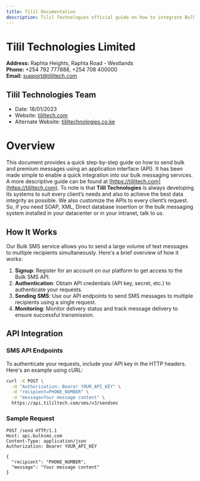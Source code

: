 ```yaml
---
title: Tilil Documentation
description: Tilil Technologies official guide on how to integrate Bulk SMS functionality into your systems and applications.
---
```


# Tilil Technologies Limited

**Address:** Raphta Heights, Raphta Road - Westlands  
**Phone:** +254 792 777888, +254 708 400000  
**Email:** [support@tililtech.com](mailto:support@tililtech.com)

## Tilil Technologies Team

- Date: 18/01/2023
- Website: [tililtech.com](http://tililtech.com)
- Alternate Website: [tililtechnologies.co.ke](http://tililtechnologies.co.ke)

# Overview

This document provides a quick step-by-step guide on how to send bulk and premium messages
using an application interface (API). It has been made simple to enable a quick integration into
our bulk messaging services.
A more descriptive guide can be found at [https://tililtech.com](https://tililtech.com).
To note is that **Tilil Technologies** is always developing its systems to suit every client’s needs
and also to achieve the best data integrity as possible.
We also customize the APIs to every client’s request. So, if you need SOAP, XML, Direct
database insertion or the bulk messaging system installed in your datacenter or in your intranet,
talk to us.

## How It Works

Our Bulk SMS service allows you to send a large volume of text messages to multiple recipients simultaneously. Here's a brief overview of how it works:

1. **Signup**: Register for an account on our platform to get access to the Bulk SMS API.
2. **Authentication**: Obtain API credentials (API key, secret, etc.) to authenticate your requests.
3. **Sending SMS**: Use our API endpoints to send SMS messages to multiple recipients using a single request.
4. **Monitoring**: Monitor delivery status and track message delivery to ensure successful transmission.

## API Integration

### SMS API Endpoints

To authenticate your requests, include your API key in the HTTP headers. Here's an example using cURL:

```bash
curl -X POST \
  -H "Authorization: Bearer YOUR_API_KEY" \
  -d "recipient=PHONE_NUMBER" \
  -d "message=Your message content" \
  https://api.tililtech.com/sms/v3/sendsms
```

### Sample Request

```http request
POST /send HTTP/1.1
Host: api.bulksms.com
Content-Type: application/json
Authorization: Bearer YOUR_API_KEY

{
  "recipient": "PHONE_NUMBER",
  "message": "Your message content"
}
```
